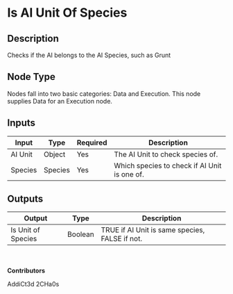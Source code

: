 # Is AI Unit Of Species

## Description
Checks if the AI belongs to the AI Species, such as Grunt

## Node Type
Nodes fall into two basic categories: Data and Execution. This node supplies Data for an Execution node.

## Inputs
| Input            | Type             | Required | Description												    |
|------------------|------------------|----------|--------------------------------------------------------------|
| AI Unit | Object | Yes | The AI Unit to check species of.|
| Species | Species | Yes | Which species to check if AI Unit is one of.|

## Outputs
| Output           | Type             | Description												     |
|------------------|------------------|--------------------------------------------------------------|
| Is Unit of Species | Boolean | TRUE if AI Unit is same species, FALSE if not. |

\
\
**Contributors**

AddiCt3d 2CHa0s


